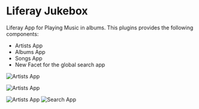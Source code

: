 Liferay Jukebox
=======

Liferay App for Playing Music in albums. This plugins provides the following components:
- Artists App
- Albums App
- Songs App
- New Facet for the global search app


<img alt="Artists App" src="https://raw.github.com/juliocamarero/jukebox/master/images/artists.jpg" />

<img alt="Artists App" src="https://raw.github.com/juliocamarero/jukebox/master/images/albums.jpg
" />

<img alt="Artists App" src="https://raw.github.com/juliocamarero/jukebox/master/images/songs.jpg" />

<img alt="Search App" src="https://raw.github.com/juliocamarero/jukebox/master/images/search.jpg" />




